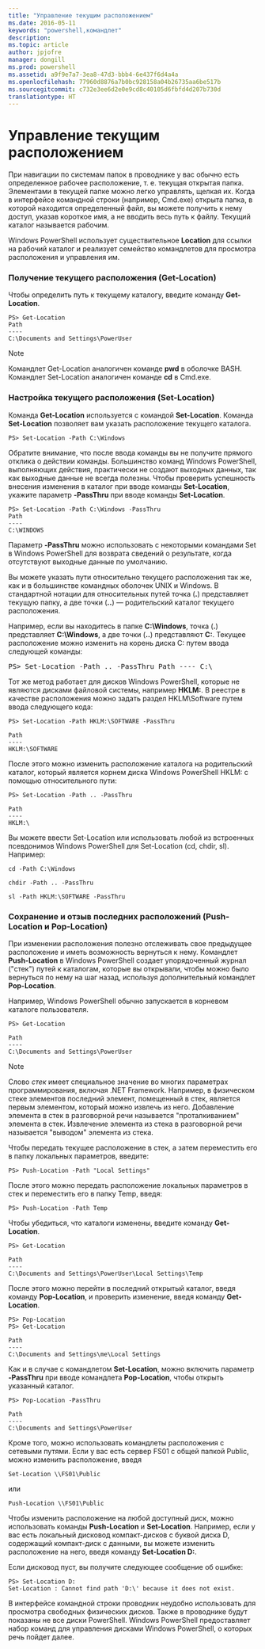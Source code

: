 ```yaml
---
title: "Управление текущим расположением"
ms.date: 2016-05-11
keywords: "powershell,командлет"
description: 
ms.topic: article
author: jpjofre
manager: dongill
ms.prod: powershell
ms.assetid: a9f9e7a7-3ea8-47d3-bbb4-6e437f6d4a4a
ms.openlocfilehash: 77960d8876a7b0bc928158a04b26735aa6be517b
ms.sourcegitcommit: c732e3ee6d2e0e9cd8c40105d6fbfd4d207b730d
translationtype: HT
---
```

# <a name="managing-current-location"></a>Управление текущим расположением
При навигации по системам папок в проводнике у вас обычно есть определенное рабочее расположение, т. е. текущая открытая папка. Элементами в текущей папке можно легко управлять, щелкая их. Когда в интерфейсе командной строки (например, Cmd.exe) открыта папка, в которой находится определенный файл, вы можете получить к нему доступ, указав короткое имя, а не вводить весь путь к файлу. Текущий каталог называется рабочим.

Windows PowerShell использует существительное **Location** для ссылки на рабочий каталог и реализует семейство командлетов для просмотра расположения и управления им.

### <a name="getting-your-current-location-get-location"></a>Получение текущего расположения (Get-Location)
Чтобы определить путь к текущему каталогу, введите команду **Get-Location**.

```
PS> Get-Location
Path
----
C:\Documents and Settings\PowerUser
```

> [!NOTE]
> Командлет Get-Location аналогичен команде **pwd** в оболочке BASH. Командлет Set-Location аналогичен команде **cd** в Cmd.exe.

### <a name="setting-your-current-location-set-location"></a>Настройка текущего расположения (Set-Location)
Команда **Get-Location** используется с командой **Set-Location**. Команда **Set-Location** позволяет вам указать расположение текущего каталога.

```
PS> Set-Location -Path C:\Windows
```

Обратите внимание, что после ввода команды вы не получите прямого отклика о действии команды. Большинство команд Windows PowerShell, выполняющих действия, практически не создают выходных данных, так как выходные данные не всегда полезны. Чтобы проверить успешность внесения изменения в каталог при вводе команды **Set-Location**, укажите параметр **-PassThru** при вводе команды **Set-Location**.

```
PS> Set-Location -Path C:\Windows -PassThru
Path
----
C:\WINDOWS
```

Параметр **-PassThru** можно использовать с некоторыми командами Set в Windows PowerShell для возврата сведений о результате, когда отсутствуют выходные данные по умолчанию.

Вы можете указать пути относительно текущего расположения так же, как и в большинстве командных оболочек UNIX и Windows. В стандартной нотации для относительных путей точка (**.**) представляет текущую папку, а две точки (**..**) — родительский каталог текущего расположения.

Например, если вы находитесь в папке **C:\\Windows**, точка (**.**) представляет **C:\\Windows**, а две точки (**..**) представляют **C:**. Текущее расположение можно изменить на корень диска C: путем ввода следующей команды:

<pre>PS> Set-Location -Path .. -PassThru Path ---- C:\</pre>

Тот же метод работает для дисков Windows PowerShell, которые не являются дисками файловой системы, например **HKLM:**. В реестре в качестве расположения можно задать раздел HKLM\\Software путем ввода следующего кода:

```
PS> Set-Location -Path HKLM:\SOFTWARE -PassThru

Path
----
HKLM:\SOFTWARE
```

После этого можно изменить расположение каталога на родительский каталог, который является корнем диска Windows PowerShell HKLM: с помощью относительного пути:

```
PS> Set-Location -Path .. -PassThru

Path
----
HKLM:\
```

Вы можете ввести Set-Location или использовать любой из встроенных псевдонимов Windows PowerShell для Set-Location (cd, chdir, sl). Например:

```
cd -Path C:\Windows
```

```
chdir -Path .. -PassThru
```

```
sl -Path HKLM:\SOFTWARE -PassThru
```

### <a name="saving-and-recalling-recent-locations-push-location-and-pop-location"></a>Сохранение и отзыв последних расположений (Push-Location и Pop-Location)
При изменении расположения полезно отслеживать свое предыдущее расположение и иметь возможность вернуться к нему. Командлет **Push-Location** в Windows PowerShell создает упорядоченный журнал ("стек") путей к каталогам, которые вы открывали, чтобы можно было вернуться по нему на шаг назад, используя дополнительный командлет **Pop-Location**.

Например, Windows PowerShell обычно запускается в корневом каталоге пользователя.

```
PS> Get-Location

Path
----
C:\Documents and Settings\PowerUser
```

> [!NOTE]
> Слово *стек* имеет специальное значение во многих параметрах программирования, включая .NET Framework. Например, в физическом стеке элементов последний элемент, помещенный в стек, является первым элементом, который можно извлечь из него. Добавление элемента в стек в разговорной речи называется "проталкиванием" элемента в стек. Извлечение элемента из стека в разговорной речи называется "выводом" элемента из стека.

Чтобы передать текущее расположение в стек, а затем переместить его в папку локальных параметров, введите:

```
PS> Push-Location -Path "Local Settings"
```

После этого можно передать расположение локальных параметров в стек и переместить его в папку Temp, введя:

```
PS> Push-Location -Path Temp
```

Чтобы убедиться, что каталоги изменены, введите команду **Get-Location**.

```
PS> Get-Location

Path
----
C:\Documents and Settings\PowerUser\Local Settings\Temp
```

После этого можно перейти в последний открытый каталог, введя команду **Pop-Location**, и проверить изменение, введя команду **Get-Location**.

```
PS> Pop-Location
PS> Get-Location

Path
----
C:\Documents and Settings\me\Local Settings
```

Как и в случае с командлетом **Set-Location**, можно включить параметр **-PassThru** при вводе командлета **Pop-Location**, чтобы открыть указанный каталог.

```
PS> Pop-Location -PassThru

Path
----
C:\Documents and Settings\PowerUser
```

Кроме того, можно использовать командлеты расположения с сетевыми путями. Если у вас есть сервер FS01 с общей папкой Public, можно изменить расположение, введя

```
Set-Location \\FS01\Public
```

или

```
Push-Location \\FS01\Public
```

Чтобы изменить расположение на любой доступный диск, можно использовать команды **Push-Location** и **Set-Location**. Например, если у вас есть локальный дисковод компакт-дисков с буквой диска D, содержащий компакт-диск с данными, вы можете изменить расположение на него, введя команду **Set-Location D:**.

Если дисковод пуст, вы получите следующее сообщение об ошибке:

```
PS> Set-Location D:
Set-Location : Cannot find path 'D:\' because it does not exist.
```

В интерфейсе командной строки проводник неудобно использовать для просмотра свободных физических дисков. Также в проводнике будут показаны не все диски PowerShell. Windows PowerShell предоставляет набор команд для управления дисками Windows PowerShell, о которых речь пойдет далее.

